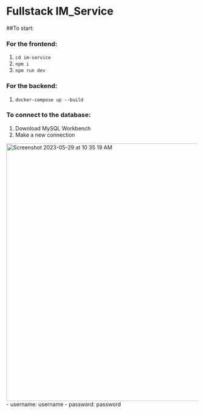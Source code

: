 # Fullstack IM_Service

##To start:
### For the frontend:
  1. `cd im-service`
  2. `npm i`
  3. `npm run dev`
### For the backend:
  1. `docker-compose up --build`
### To connect to the database:
  1. Download MySQL Workbench
  2. Make a new connection
<img width="676" alt="Screenshot 2023-05-29 at 10 35 19 AM" src="https://github.com/dtzr09/IM_service/assets/66049247/fbf62099-3d35-4703-b197-ed285b20a77b">  
      - username: username
      - password: password
